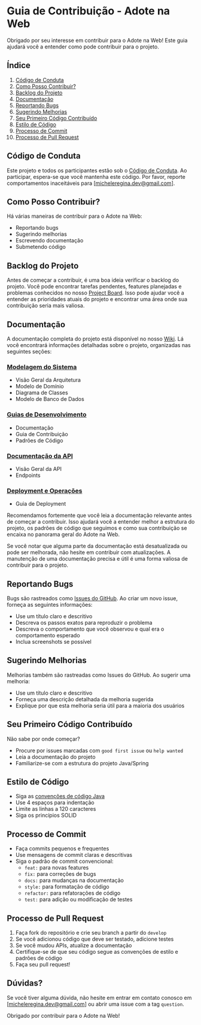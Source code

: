 # Guia de Contribuição - Adote na Web

Obrigado por seu interesse em contribuir para o Adote na Web! Este guia ajudará você a entender como pode contribuir para o projeto.

## Índice

1. [Código de Conduta](#código-de-conduta)
2. [Como Posso Contribuir?](#como-posso-contribuir)
3. [Backlog do Projeto](#backlog-do-projeto)
4. [Documentação](#documentação)
5. [Reportando Bugs](#reportando-bugs)
6. [Sugerindo Melhorias](#sugerindo-melhorias)
7. [Seu Primeiro Código Contribuído](#seu-primeiro-código-contribuído)
8. [Estilo de Código](#estilo-de-código)
9. [Processo de Commit](#processo-de-commit)
10. [Processo de Pull Request](#processo-de-pull-request)

## Código de Conduta

Este projeto e todos os participantes estão sob o [Código de Conduta](https://github.com/michelereginabora/adote-na-web-backend/blob/main/CODE_OF_CONDUCT.md). Ao participar, espera-se que você mantenha este código. Por favor, reporte comportamentos inaceitáveis para [micheleregina.dev@gmail.com].

## Como Posso Contribuir?

Há várias maneiras de contribuir para o Adote na Web:

- Reportando bugs
- Sugerindo melhorias
- Escrevendo documentação
- Submetendo código

## Backlog do Projeto

Antes de começar a contribuir, é uma boa ideia verificar o backlog do projeto. Você pode encontrar tarefas pendentes, features planejadas e problemas conhecidos no nosso [Project Board](https://github.com/users/michelereginabora/projects/12). Isso pode ajudar você a entender as prioridades atuais do projeto e encontrar uma área onde sua contribuição seria mais valiosa.

## Documentação

A documentação completa do projeto está disponível no nosso [Wiki](https://github.com/michelereginabora/adote-na-web-backend/wiki). Lá você encontrará informações detalhadas sobre o projeto, organizadas nas seguintes seções:

### [Modelagem do Sistema](https://github.com/michelereginabora/adote-na-web-backend/wiki#modelagem-do-sistema)
- Visão Geral da Arquitetura
- Modelo de Domínio
- Diagrama de Classes
- Modelo de Banco de Dados

### [Guias de Desenvolvimento](https://github.com/michelereginabora/adote-na-web-backend/wiki#guias-de-desenvolvimento)
- Documentação
- Guia de Contribuição
- Padrões de Código

### [Documentação da API](https://github.com/michelereginabora/adote-na-web-backend/wiki#documenta%C3%A7%C3%A3o-da-api)
- Visão Geral da API
- Endpoints

### [Deployment e Operações](https://github.com/michelereginabora/adote-na-web-backend/wiki#deployment-e-opera%C3%A7%C3%B5es)
- Guia de Deployment

Recomendamos fortemente que você leia a documentação relevante antes de começar a contribuir. Isso ajudará você a entender melhor a estrutura do projeto, os padrões de código que seguimos e como sua contribuição se encaixa no panorama geral do Adote na Web.

Se você notar que alguma parte da documentação está desatualizada ou pode ser melhorada, não hesite em contribuir com atualizações. A manutenção de uma documentação precisa e útil é uma forma valiosa de contribuir para o projeto.

## Reportando Bugs

Bugs são rastreados como [Issues do GitHub](https://github.com/michelereginabora/adote-na-web-backend/issues). Ao criar um novo issue, forneça as seguintes informações:

- Use um título claro e descritivo
- Descreva os passos exatos para reproduzir o problema
- Descreva o comportamento que você observou e qual era o comportamento esperado
- Inclua screenshots se possível

## Sugerindo Melhorias

Melhorias também são rastreadas como Issues do GitHub. Ao sugerir uma melhoria:

- Use um título claro e descritivo
- Forneça uma descrição detalhada da melhoria sugerida
- Explique por que esta melhoria seria útil para a maioria dos usuários

## Seu Primeiro Código Contribuído

Não sabe por onde começar?

- Procure por issues marcadas com `good first issue` ou `help wanted`
- Leia a documentação do projeto
- Familiarize-se com a estrutura do projeto Java/Spring

## Estilo de Código

- Siga as [convenções de código Java](https://www.oracle.com/java/technologies/javase/codeconventions-contents.html)
- Use 4 espaços para indentação
- Limite as linhas a 120 caracteres
- Siga os princípios SOLID

## Processo de Commit

- Faça commits pequenos e frequentes
- Use mensagens de commit claras e descritivas
- Siga o padrão de commit convencional:
    - `feat:` para novas features
    - `fix:` para correções de bugs
    - `docs:` para mudanças na documentação
    - `style:` para formatação de código
    - `refactor:` para refatorações de código
    - `test:` para adição ou modificação de testes


## Processo de Pull Request

1. Faça fork do repositório e crie seu branch a partir do `develop`
2. Se você adicionou código que deve ser testado, adicione testes
3. Se você mudou APIs, atualize a documentação
4. Certifique-se de que seu código segue as convenções de estilo e padrões de código
5. Faça seu pull request!

## Dúvidas?

Se você tiver alguma dúvida, não hesite em entrar em contato conosco em [micheleregina.dev@gmail.com] ou abrir uma issue com a tag `question`.

Obrigado por contribuir para o Adote na Web!
